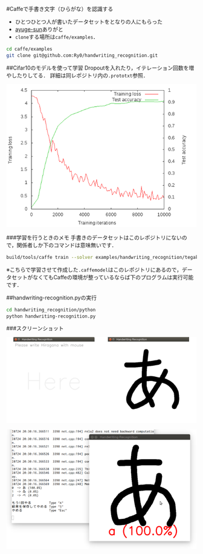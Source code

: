 #Caffeで手書き文字（ひらがな）を認識する
* ひとつひとつ人が書いたデータセットをとなりの人にもらった
* [ayuge-sun](https://github.com/ayuge-sun)ありがと
* `clone`する場所は`caffe/examples`．

```bash
cd caffe/examples
git clone git@github.com:Ry0/handwriting_recognition.git
```

##Cifar10のモデルを使って学習
Dropoutを入れたり，イテレーション回数を増やしたりしてる．
詳細は同レポジトリ内の`.prototxt`参照．

![result](./plot/result.png)

###学習を行うときのメモ
手書きのデータセットはこのレポジトリにないので，関係者しか下のコマンドは意味無いです．

```bash
build/tools/caffe train --solver examples/handwriting_recognition/tegaki_cifar10_quick_solver.prototxt
```

※こちらで学習させて作成した`.caffemodel`はこのレポジトリにあるので，データセットがなくてもCaffeの環境が整っているならば下のプログラムは実行可能です．

##handwriting-recognition.pyの実行

```bash
cd handwriting_recognition/python
python handwriting-recognition.py
```

###スクリーンショット

![result](./image/window.png)

![result](./image/result.png)